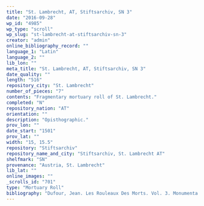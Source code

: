 ```yaml
---
title: "St. Lambrecht, AT, Stiftsarchiv, SN 3"
date: "2016-09-28"
wp_id: "4985"
wp_type: "scroll"
wp_slug: "st-lambrecht-at-stiftsarchiv-sn-3"
creator: "admin"
online_bibliography_record: ""
language_1: "Latin"
language_2: ""
lib_lon: ""
meta_title: "St. Lambrecht, AT, Stiftsarchiv, SN 3"
date_quality: ""
length: "516"
repository_city: "St. Lambrecht"
number_of_pieces: "7"
contents: "Fragmentary mortuary roll of St. Lambrecht."
completed: "N"
repository_nation: "AT"
orientation: ""
description: "Opisthographic."
prov_lon: ""
date_start: "1501"
prov_lat: ""
width: "15, 15.5"
repository: "Stiftsarchiv"
repository_name_and_city: "Stiftsarchiv, St. Lambrecht AT"
shelfmark: "SN"
provenance: "Austria, St. Lambrecht"
lib_lat: ""
online_images: ""
_scrolls_id: "701"
type: "Mortuary Roll"
bibliography: "Dufour, Jean. Les Rouleaux Des Morts. Vol. 3. Monumenta Palaeographica Medii Aevi. Series Gallica. Turnhout: Brepols, 2009, no. 416."
---
```



